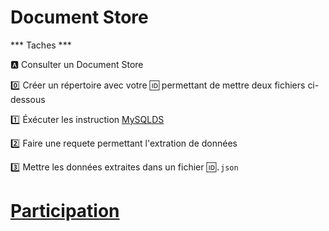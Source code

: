 # Document Store

*** Taches ***

:a: Consulter un Document Store


   :zero: Créer un répertoire avec votre :id: permettant de mettre deux fichiers ci-dessous
   
   :one: Éxécuter les instruction [MySQLDS](.docs/MySQLDS.md)
   
   :two: Faire une requete permettant l'extration de données
   
   :three: Mettre les données extraites dans un fichier :id:`.json`
   

# [Participation](.scripts/Participation.md)
